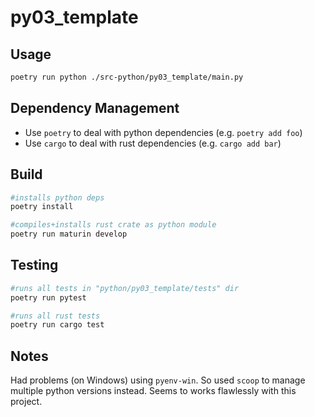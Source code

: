 # py03_template

## Usage
```sh
poetry run python ./src-python/py03_template/main.py
```

## Dependency Management
- Use `poetry` to deal with python dependencies (e.g. `poetry add foo`)
- Use `cargo` to deal with rust dependencies (e.g. `cargo add bar`)

## Build
```sh
#installs python deps
poetry install

#compiles+installs rust crate as python module
poetry run maturin develop
```

## Testing
```sh
#runs all tests in "python/py03_template/tests" dir
poetry run pytest

#runs all rust tests
poetry run cargo test
```

## Notes
Had problems (on Windows) using `pyenv-win`. So used `scoop` to manage multiple python versions instead. Seems to works flawlessly with this project.
